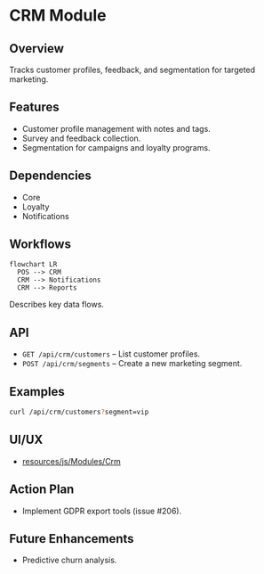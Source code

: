 # CRM Module

## Overview
Tracks customer profiles, feedback, and segmentation for targeted marketing.

## Features
- Customer profile management with notes and tags.
- Survey and feedback collection.
- Segmentation for campaigns and loyalty programs.

## Dependencies
- Core
- Loyalty
- Notifications

## Workflows
```mermaid
flowchart LR
  POS --> CRM
  CRM --> Notifications
  CRM --> Reports
```
Describes key data flows.

## API
- `GET /api/crm/customers` – List customer profiles.
- `POST /api/crm/segments` – Create a new marketing segment.

## Examples
```bash
curl /api/crm/customers?segment=vip
```

## UI/UX
- [resources/js/Modules/Crm](../resources/js/Modules/Crm)

## Action Plan
- Implement GDPR export tools (issue #206).

## Future Enhancements
- Predictive churn analysis.
